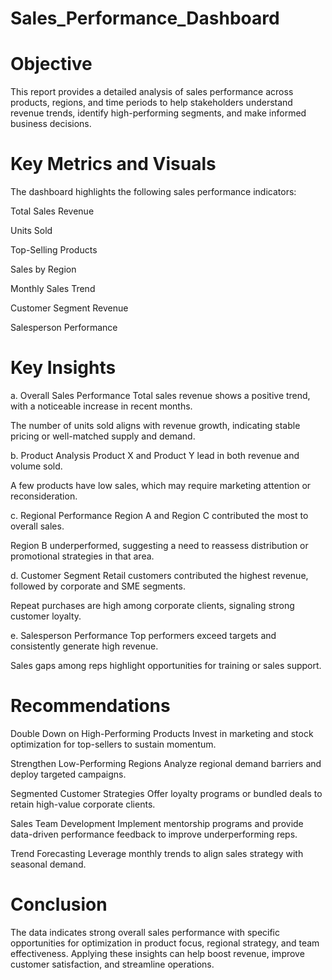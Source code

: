 # Sales_Performance_Dashboard
# Objective
This report provides a detailed analysis of sales performance across products, regions, and time periods to help stakeholders understand revenue trends, identify high-performing segments, and make informed business decisions.

# Key Metrics and Visuals
The dashboard highlights the following sales performance indicators:

Total Sales Revenue

Units Sold

Top-Selling Products

Sales by Region

Monthly Sales Trend

Customer Segment Revenue

Salesperson Performance

# Key Insights
a. Overall Sales Performance
Total sales revenue shows a positive trend, with a noticeable increase in recent months.

The number of units sold aligns with revenue growth, indicating stable pricing or well-matched supply and demand.

b. Product Analysis
Product X and Product Y lead in both revenue and volume sold.

A few products have low sales, which may require marketing attention or reconsideration.

c. Regional Performance
Region A and Region C contributed the most to overall sales.

Region B underperformed, suggesting a need to reassess distribution or promotional strategies in that area.

d. Customer Segment
Retail customers contributed the highest revenue, followed by corporate and SME segments.

Repeat purchases are high among corporate clients, signaling strong customer loyalty.

e. Salesperson Performance
Top performers exceed targets and consistently generate high revenue.

Sales gaps among reps highlight opportunities for training or sales support.

# Recommendations
Double Down on High-Performing Products
Invest in marketing and stock optimization for top-sellers to sustain momentum.

Strengthen Low-Performing Regions
Analyze regional demand barriers and deploy targeted campaigns.

Segmented Customer Strategies
Offer loyalty programs or bundled deals to retain high-value corporate clients.

Sales Team Development
Implement mentorship programs and provide data-driven performance feedback to improve underperforming reps.

Trend Forecasting
Leverage monthly trends to align sales strategy with seasonal demand.

# Conclusion
The data indicates strong overall sales performance with specific opportunities for optimization in product focus, regional strategy, and team effectiveness. Applying these insights can help boost revenue, improve customer satisfaction, and streamline operations.
